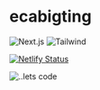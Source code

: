 # ecabigting

![Next.js](https://img.shields.io/badge/next%20js-000000?style=for-the-badge&logo=nextdotjs&logoColor=white)
![Tailwind](https://img.shields.io/badge/Tailwind_CSS-38B2AC?style=for-the-badge&logo=tailwind-css&logoColor=white)

[![Netlify Status](https://api.netlify.com/api/v1/badges/ce32a0d2-10d0-4049-bae7-4a1cb06ea28b/deploy-status)](https://app.netlify.com/sites/ecabigting/deploys)

![..lets code]("hero-screenshot.png")
